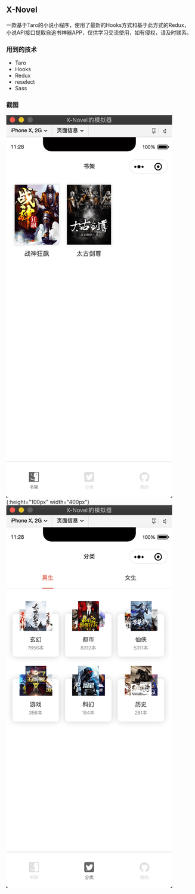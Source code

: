 ## X-Novel
一款基于Taro的小说小程序，使用了最新的Hooks方式和基于此方式的Redux，小说API接口提取自追书神器APP，仅供学习交流使用，如有侵权，请及时联系。

### 用到的技术
+ Taro
+ Hooks
+ Redux
+ reselect
+ Sass

### 截图
![首页](/screenshot/index.png){:height="100px" width="400px"}
![首页](/screenshot/category.png)